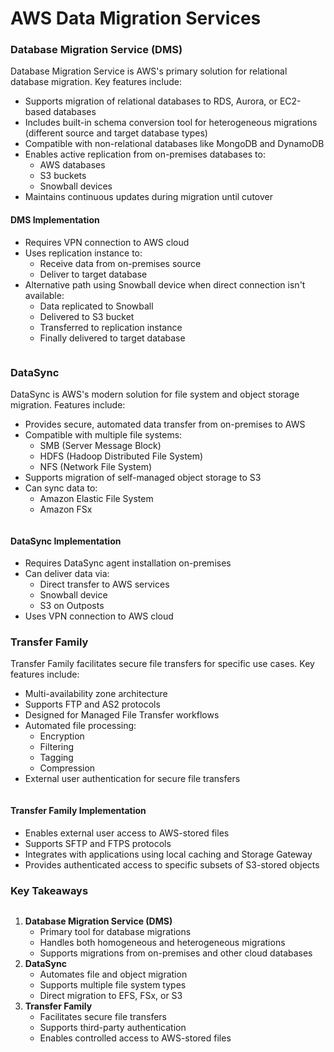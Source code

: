 # AWS Data Migration Services

### Database Migration Service (DMS)

Database Migration Service is AWS's primary solution for relational database migration. Key features include:

* Supports migration of relational databases to RDS, Aurora, or EC2-based databases
* Includes built-in schema conversion tool for heterogeneous migrations (different source and target database types)
* Compatible with non-relational databases like MongoDB and DynamoDB
* Enables active replication from on-premises databases to:
  * AWS databases
  * S3 buckets
  * Snowball devices
* Maintains continuous updates during migration until cutover

#### DMS Implementation

* Requires VPN connection to AWS cloud
* Uses replication instance to:
  * Receive data from on-premises source
  * Deliver to target database
* Alternative path using Snowball device when direct connection isn't available:
  * Data replicated to Snowball
  * Delivered to S3 bucket
  * Transferred to replication instance
  * Finally delivered to target database

<figure><img src="../../../../../.gitbook/assets/image (16).png" alt=""><figcaption></figcaption></figure>

### DataSync

DataSync is AWS's modern solution for file system and object storage migration. Features include:

* Provides secure, automated data transfer from on-premises to AWS
* Compatible with multiple file systems:
  * SMB (Server Message Block)
  * HDFS (Hadoop Distributed File System)
  * NFS (Network File System)
* Supports migration of self-managed object storage to S3
* Can sync data to:
  * Amazon Elastic File System
  * Amazon FSx

<figure><img src="../../../../../.gitbook/assets/image (17).png" alt=""><figcaption></figcaption></figure>

#### DataSync Implementation

* Requires DataSync agent installation on-premises
* Can deliver data via:
  * Direct transfer to AWS services
  * Snowball device
  * S3 on Outposts
* Uses VPN connection to AWS cloud

### Transfer Family

Transfer Family facilitates secure file transfers for specific use cases. Key features include:

* Multi-availability zone architecture
* Supports FTP and AS2 protocols
* Designed for Managed File Transfer workflows
* Automated file processing:
  * Encryption
  * Filtering
  * Tagging
  * Compression
* External user authentication for secure file transfers

<figure><img src="../../../../../.gitbook/assets/image (18).png" alt=""><figcaption></figcaption></figure>

#### Transfer Family Implementation

* Enables external user access to AWS-stored files
* Supports SFTP and FTPS protocols
* Integrates with applications using local caching and Storage Gateway
* Provides authenticated access to specific subsets of S3-stored objects

### Key Takeaways

<figure><img src="../../../../../.gitbook/assets/image (19).png" alt=""><figcaption></figcaption></figure>

1. **Database Migration Service (DMS)**
   * Primary tool for database migrations
   * Handles both homogeneous and heterogeneous migrations
   * Supports migrations from on-premises and other cloud databases
2. **DataSync**
   * Automates file and object migration
   * Supports multiple file system types
   * Direct migration to EFS, FSx, or S3
3. **Transfer Family**
   * Facilitates secure file transfers
   * Supports third-party authentication
   * Enables controlled access to AWS-stored files
